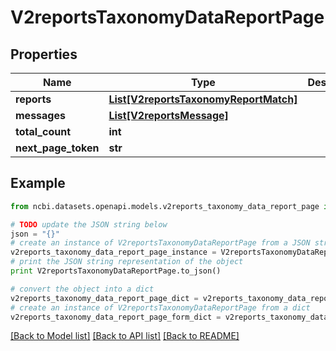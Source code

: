 # V2reportsTaxonomyDataReportPage


## Properties

Name | Type | Description | Notes
------------ | ------------- | ------------- | -------------
**reports** | [**List[V2reportsTaxonomyReportMatch]**](V2reportsTaxonomyReportMatch.md) |  | [optional] 
**messages** | [**List[V2reportsMessage]**](V2reportsMessage.md) |  | [optional] 
**total_count** | **int** |  | [optional] 
**next_page_token** | **str** |  | [optional] 

## Example

```python
from ncbi.datasets.openapi.models.v2reports_taxonomy_data_report_page import V2reportsTaxonomyDataReportPage

# TODO update the JSON string below
json = "{}"
# create an instance of V2reportsTaxonomyDataReportPage from a JSON string
v2reports_taxonomy_data_report_page_instance = V2reportsTaxonomyDataReportPage.from_json(json)
# print the JSON string representation of the object
print V2reportsTaxonomyDataReportPage.to_json()

# convert the object into a dict
v2reports_taxonomy_data_report_page_dict = v2reports_taxonomy_data_report_page_instance.to_dict()
# create an instance of V2reportsTaxonomyDataReportPage from a dict
v2reports_taxonomy_data_report_page_form_dict = v2reports_taxonomy_data_report_page.from_dict(v2reports_taxonomy_data_report_page_dict)
```
[[Back to Model list]](../README.md#documentation-for-models) [[Back to API list]](../README.md#documentation-for-api-endpoints) [[Back to README]](../README.md)


